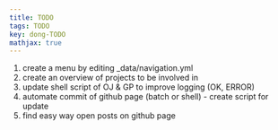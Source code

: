 ```yaml
---
title: TODO
tags: TODO
key: dong-TODO
mathjax: true
---
```


1. create a menu by editing _data/navigation.yml
2. create an overview of projects to be involved in
3. update shell script of OJ & GP to improve logging (OK, ERROR)
4. automate commit of github page (batch or shell) - create script for update
5. find easy way open posts on github page

